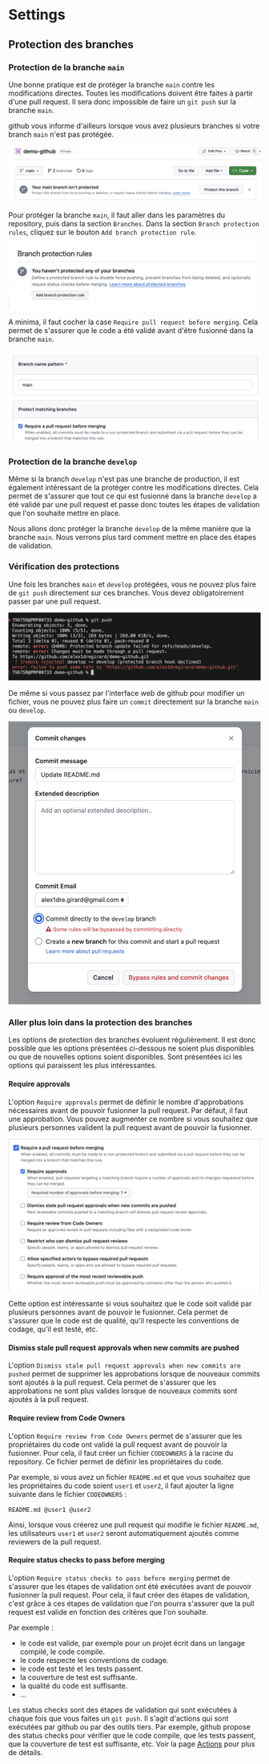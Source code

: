 # Settings

## Protection des branches

### Protection de la branche `main`

Une bonne pratique est de protéger la branche `main` contre les modifications directes. Toutes les modifications doivent être faites à partir d'une pull request. Il sera donc impossible de faire un `git push` sur la branche `main`.

github vous informe d'ailleurs lorsque vous avez plusieurs branches si votre branch `main` n'est pas protégée.

![Branch main not protected](./images/branch-main-not-protected.png)

Pour protéger la branche `main`, il faut aller dans les paramètres du repository, puis dans la section `Branches`. Dans la section `Branch protection rules`, cliquez sur le bouton `Add branch protection rule`.

![Branch protection rules](./images/branch-protection-rules.png)

A minima, il faut cocher la case `Require pull request before merging`. Cela permet de s'assurer que le code a été validé avant d'être fusionné dans la branche `main`.

![Require pull request before merging](./images/require-pull-request-before-merging.png)

### Protection de la branche `develop`

Même si la branch `develop` n'est pas une branche de production, il est également intéressant de la protéger contre les modifications directes. Cela permet de s'assurer que tout ce qui est fusionné dans la branche `develop` a été validé par une pull request et passe donc toutes les étapes de validation que l'on souhaite mettre en place.

Nous allons donc protéger la branche `develop` de la même manière que la branche `main`. Nous verrons plus tard comment mettre en place des étapes de validation.

### Vérification des protections

Une fois les branches `main` et `develop` protégées, vous ne pouvez plus faire de `git push` directement sur ces branches. Vous devez obligatoirement passer par une pull request. 

![Push not allowed](./images/push-not-allowed.png)

De même si vous passez par l'interface web de github pour modifier un fichier, vous ne pouvez plus faire un `commit` directement sur la branche `main` ou `develop`.

![Commit not allowed](./images/commit-not-allowed.png)

### Aller plus loin dans la protection des branches

Les options de protection des branches évoluent régulièrement. Il est donc possible que les options présentées ci-dessous ne soient plus disponibles ou que de nouvelles options soient disponibles. Sont présentées ici les options qui paraissent les plus intéressantes.

#### Require approvals

L'option `Require approvals` permet de définir le nombre d'approbations nécessaires avant de pouvoir fusionner la pull request. Par défaut, il faut une approbation. Vous pouvez augmenter ce nombre si vous souhaitez que plusieurs personnes valident la pull request avant de pouvoir la fusionner.

![Require approvals](./images/require-approvals.png)

Cette option est intéressante si vous souhaitez que le code soit validé par plusieurs personnes avant de pouvoir le fusionner. Cela permet de s'assurer que le code est de qualité, qu'il respecte les conventions de codage, qu'il est testé, etc.

#### Dismiss stale pull request approvals when new commits are pushed

L'option `Dismiss stale pull request approvals when new commits are pushed` permet de supprimer les approbations lorsque de nouveaux commits sont ajoutés à la pull request. Cela permet de s'assurer que les approbations ne sont plus valides lorsque de nouveaux commits sont ajoutés à la pull request.

#### Require review from Code Owners

L'option `Require review from Code Owners` permet de s'assurer que les propriétaires du code ont validé la pull request avant de pouvoir la fusionner. Pour cela, il faut créer un fichier `CODEOWNERS` à la racine du repository. Ce fichier permet de définir les propriétaires du code.

Par exemple, si vous avez un fichier `README.md` et que vous souhaitez que les propriétaires du code soient `user1` et `user2`, il faut ajouter la ligne suivante dans le fichier `CODEOWNERS` :

```text
README.md @user1 @user2
```

Ainsi, lorsque vous créerez une pull request qui modifie le fichier `README.md`, les utilisateurs `user1` et `user2` seront automatiquement ajoutés comme reviewers de la pull request.

#### Require status checks to pass before merging

L'option `Require status checks to pass before merging` permet de s'assurer que les étapes de validation ont été exécutées avant de pouvoir fusionner la pull request. Pour cela, il faut créer des étapes de validation, c'est grâce à ces étapes de validation que l'on pourra s'assurer que la pull request est valide en fonction des critères que l'on souhaite.

Par exemple :

- le code est valide, par exemple pour un projet écrit dans un langage compilé, le code compile.
- le code respecte les conventions de codage.
- le code est testé et les tests passent.
- la couverture de test est suffisante.
- la qualité du code est suffisante.
- ...

Les status checks sont des étapes de validation qui sont exécutées à chaque fois que vous faites un `git push`. Il s'agit d'actions qui sont exécutées par github ou par des outils tiers. Par exemple, github propose des status checks pour vérifier que le code compile, que les tests passent, que la couverture de test est suffisante, etc. Voir la page [Actions](./actions.md) pour plus de détails.